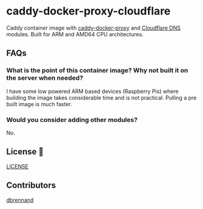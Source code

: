 # caddy-docker-proxy-cloudflare

Caddy container image with [caddy-docker-proxy](https://github.com/lucaslorentz/caddy-docker-proxy) and [Cloudflare DNS](https://github.com/caddy-dns/cloudflare) modules. Built for ARM and AMD64 CPU architectures.

## FAQs

### What is the point of this container image? Why not built it on the server when needed?

I have some low powered ARM based devices (Raspberry Pis) where building the image takes considerable time and is not practical. Pulling a pre built image is much faster.

### Would you consider adding other modules?

No.

## License 📝

[LICENSE](LICENSE)

## Contributors

[dbrennand](https://github.com/dbrennand)
